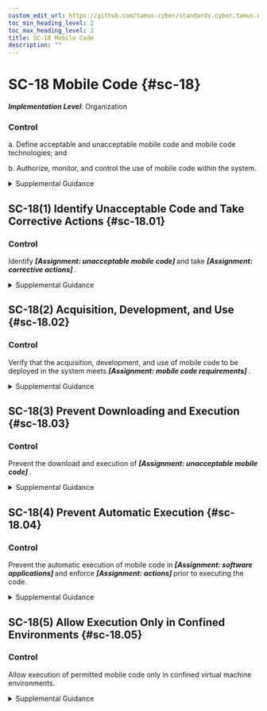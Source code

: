 ```yaml
---
custom_edit_url: https://github.com/tamus-cyber/standards.cyber.tamus.edu/tree/main/static/content/tamus.edu/TAMUS_profile.xml
toc_min_heading_level: 2
toc_max_heading_level: 2
title: SC-18 Mobile Code
description: ""
---
```


# SC-18 Mobile Code {#sc-18}

_**Implementation Level**_: Organization

### Control

a. Define acceptable and unacceptable mobile code and mobile code technologies; and

b. Authorize, monitor, and control the use of mobile code within the system.

<details>
  <summary>Supplemental Guidance</summary>

Mobile code includes any program, application, or content that can be transmitted across a network (e.g., embedded in an email, document, or website) and executed on a remote system. Decisions regarding the use of mobile code within organizational systems are based on the potential for the code to cause damage to the systems if used maliciously. Mobile code technologies include Java applets, JavaScript, HTML5, WebGL, and VBScript. Usage restrictions and implementation guidelines apply to both the selection and use of mobile code installed on servers and mobile code downloaded and executed on individual workstations and devices, including notebook computers and smart phones. Mobile code policy and procedures address specific actions taken to prevent the development, acquisition, and introduction of unacceptable mobile code within organizational systems, including requiring mobile code to be digitally signed by a trusted source.

</details>

## SC-18(1) Identify Unacceptable Code and Take Corrective Actions {#sc-18.01}

### Control

Identify <strong>                     <em>[Assignment: unacceptable mobile code]</em>                  </strong> and take <strong>                     <em>[Assignment: corrective actions]</em>                  </strong>.

<details>
  <summary>Supplemental Guidance</summary>

Corrective actions when unacceptable mobile code is detected include blocking, quarantine, or alerting administrators. Blocking includes preventing the transmission of word processing files with embedded macros when such macros have been determined to be unacceptable mobile code.

</details>

## SC-18(2) Acquisition, Development, and Use {#sc-18.02}

### Control

Verify that the acquisition, development, and use of mobile code to be deployed in the system meets <strong>                     <em>[Assignment: mobile code requirements]</em>                  </strong>.

<details>
  <summary>Supplemental Guidance</summary>

None.

</details>

## SC-18(3) Prevent Downloading and Execution {#sc-18.03}

### Control

Prevent the download and execution of <strong>                     <em>[Assignment: unacceptable mobile code]</em>                  </strong>.

<details>
  <summary>Supplemental Guidance</summary>

None.

</details>

## SC-18(4) Prevent Automatic Execution {#sc-18.04}

### Control

Prevent the automatic execution of mobile code in <strong>                     <em>[Assignment: software applications]</em>                  </strong> and enforce <strong>                     <em>[Assignment: actions]</em>                  </strong> prior to executing the code.

<details>
  <summary>Supplemental Guidance</summary>

Actions enforced before executing mobile code include prompting users prior to opening email attachments or clicking on web links. Preventing the automatic execution of mobile code includes disabling auto-execute features on system components that employ portable storage devices, such as compact discs, digital versatile discs, and universal serial bus devices.

</details>

## SC-18(5) Allow Execution Only in Confined Environments {#sc-18.05}

### Control

Allow execution of permitted mobile code only in confined virtual machine environments.

<details>
  <summary>Supplemental Guidance</summary>

Permitting the execution of mobile code only in confined virtual machine environments helps prevent the introduction of malicious code into other systems and system components.

</details>

